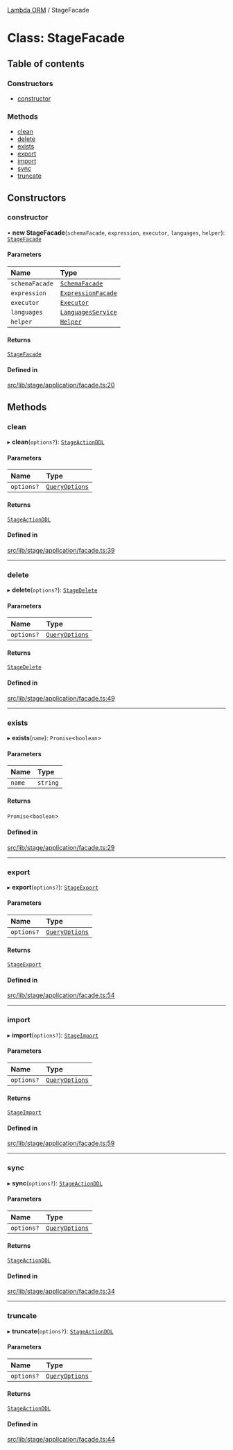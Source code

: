 [Lambda ORM](../README.md) / StageFacade

# Class: StageFacade

## Table of contents

### Constructors

- [constructor](StageFacade.md#constructor)

### Methods

- [clean](StageFacade.md#clean)
- [delete](StageFacade.md#delete)
- [exists](StageFacade.md#exists)
- [export](StageFacade.md#export)
- [import](StageFacade.md#import)
- [sync](StageFacade.md#sync)
- [truncate](StageFacade.md#truncate)

## Constructors

### constructor

• **new StageFacade**(`schemaFacade`, `expression`, `executor`, `languages`, `helper`): [`StageFacade`](StageFacade.md)

#### Parameters

| Name | Type |
| :------ | :------ |
| `schemaFacade` | [`SchemaFacade`](SchemaFacade.md) |
| `expression` | [`ExpressionFacade`](ExpressionFacade.md) |
| `executor` | [`Executor`](../interfaces/Executor.md) |
| `languages` | [`LanguagesService`](LanguagesService.md) |
| `helper` | [`Helper`](Helper.md) |

#### Returns

[`StageFacade`](StageFacade.md)

#### Defined in

[src/lib/stage/application/facade.ts:20](https://github.com/FlavioLionelRita/lambdaorm/blob/90c2a31f/src/lib/stage/application/facade.ts#L20)

## Methods

### clean

▸ **clean**(`options?`): [`StageActionDDL`](StageActionDDL.md)

#### Parameters

| Name | Type |
| :------ | :------ |
| `options?` | [`QueryOptions`](../interfaces/QueryOptions.md) |

#### Returns

[`StageActionDDL`](StageActionDDL.md)

#### Defined in

[src/lib/stage/application/facade.ts:39](https://github.com/FlavioLionelRita/lambdaorm/blob/90c2a31f/src/lib/stage/application/facade.ts#L39)

___

### delete

▸ **delete**(`options?`): [`StageDelete`](StageDelete.md)

#### Parameters

| Name | Type |
| :------ | :------ |
| `options?` | [`QueryOptions`](../interfaces/QueryOptions.md) |

#### Returns

[`StageDelete`](StageDelete.md)

#### Defined in

[src/lib/stage/application/facade.ts:49](https://github.com/FlavioLionelRita/lambdaorm/blob/90c2a31f/src/lib/stage/application/facade.ts#L49)

___

### exists

▸ **exists**(`name`): `Promise`\<`boolean`\>

#### Parameters

| Name | Type |
| :------ | :------ |
| `name` | `string` |

#### Returns

`Promise`\<`boolean`\>

#### Defined in

[src/lib/stage/application/facade.ts:29](https://github.com/FlavioLionelRita/lambdaorm/blob/90c2a31f/src/lib/stage/application/facade.ts#L29)

___

### export

▸ **export**(`options?`): [`StageExport`](StageExport.md)

#### Parameters

| Name | Type |
| :------ | :------ |
| `options?` | [`QueryOptions`](../interfaces/QueryOptions.md) |

#### Returns

[`StageExport`](StageExport.md)

#### Defined in

[src/lib/stage/application/facade.ts:54](https://github.com/FlavioLionelRita/lambdaorm/blob/90c2a31f/src/lib/stage/application/facade.ts#L54)

___

### import

▸ **import**(`options?`): [`StageImport`](StageImport.md)

#### Parameters

| Name | Type |
| :------ | :------ |
| `options?` | [`QueryOptions`](../interfaces/QueryOptions.md) |

#### Returns

[`StageImport`](StageImport.md)

#### Defined in

[src/lib/stage/application/facade.ts:59](https://github.com/FlavioLionelRita/lambdaorm/blob/90c2a31f/src/lib/stage/application/facade.ts#L59)

___

### sync

▸ **sync**(`options?`): [`StageActionDDL`](StageActionDDL.md)

#### Parameters

| Name | Type |
| :------ | :------ |
| `options?` | [`QueryOptions`](../interfaces/QueryOptions.md) |

#### Returns

[`StageActionDDL`](StageActionDDL.md)

#### Defined in

[src/lib/stage/application/facade.ts:34](https://github.com/FlavioLionelRita/lambdaorm/blob/90c2a31f/src/lib/stage/application/facade.ts#L34)

___

### truncate

▸ **truncate**(`options?`): [`StageActionDDL`](StageActionDDL.md)

#### Parameters

| Name | Type |
| :------ | :------ |
| `options?` | [`QueryOptions`](../interfaces/QueryOptions.md) |

#### Returns

[`StageActionDDL`](StageActionDDL.md)

#### Defined in

[src/lib/stage/application/facade.ts:44](https://github.com/FlavioLionelRita/lambdaorm/blob/90c2a31f/src/lib/stage/application/facade.ts#L44)
